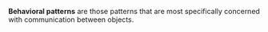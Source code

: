 **Behavioral patterns** are those patterns that are most specifically concerned with communication between objects.
